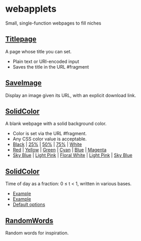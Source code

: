 # webapplets

Small, single-function webpages to fill niches

## [Titlepage](https://merramore.github.io/webapplets/titlepage.html)

A page whose title you can set.

* Plain text or URI-encoded input
* Saves the title in the URL #fragment

## [SaveImage](https://merramore.github.io/webapplets/saveimage.html)

Display an image given its URL, with an explicit download link.

## [SolidColor](https://merramore.github.io/webapplets/solidcolor.html)

A blank webpage with a solid background color.

* Color is set via the URL #fragment.
* Any CSS color value is acceptable.
* [Black](./solidcolor.html#000) | [25%](./solidcolor.html#777) | [50%](./solidcolor.html#333) | [75%](./solidcolor.html#bbb) | [White](./solidcolor.html#fff)
* [Red](./solidcolor.html#f00) | [Yellow](./solidcolor.html#ff0) | [Green](./solidcolor.html#0f0) | [Cyan](./solidcolor.html#0ff) | [Blue](./solidcolor.html#00f) | [Magenta](./solidcolor.html#f0f)
* [Sky Blue](./solidcolor.html#skyblue) | [Light Pink](./solidcolor.html#lightpink) | [Floral White](./solidcolor.html#floralwhite) | [Light Pink](./solidcolor.html#lightpink) | [Sky Blue](./solidcolor.html#skyblue)

## [SolidColor](https://merramore.github.io/webapplets/fractime.html)

Time of day as a fraction: 0 ≤ t < 1, written in various bases.

 * [Example](./fractime.html?clocks=10,5,5;12,5,5;16,5,5)
 * [Example](./fractime.html?clocks=10,5,5;12,5,5;16,5,5&zone=utc-6&sep=)
 * [Default options](./fractime.html?clocks=10,5,5&zone=local&&sep=:)

## [RandomWords](https://merramore.github.io/webapplets/randomwords.html)

Random words for inspiration.


